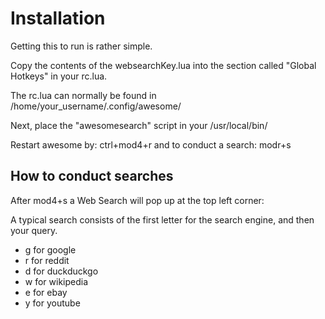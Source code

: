 Installation
===============
Getting this to run is rather simple.

Copy the contents of the websearchKey.lua into the section called "Global Hotkeys" in your rc.lua.  

The rc.lua can normally be found in /home/your_username/.config/awesome/

Next, place the "awesomesearch" script in your /usr/local/bin/ 

Restart awesome by:  ctrl+mod4+r and to conduct a search:
                     modr+s

How to conduct searches
-----------------------

After mod4+s a Web Search will pop up at the top left corner:

A typical search consists of the first letter for the search engine, and then your query.

- g for google
- r for reddit
- d for duckduckgo
- w for wikipedia
- e for ebay
- y for youtube




